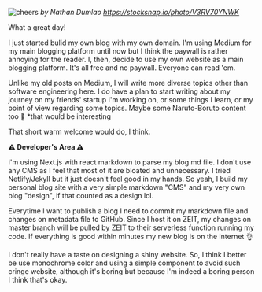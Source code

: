 ﻿![cheers](https://drive.google.com/file/d/1pNhc8IWRkEaZPisKXM8d8heW7tOY2Lay/view?usp=sharing)
*by Nathan Dumlao https://stocksnap.io/photo/V3RV70YNWK*

What a great day!

I just started bulid my own blog with my own domain. I'm using Medium for my main blogging platform until now but I think the paywall is rather annoying for the reader. I, then, decide to use my own website as a main blogging platform. It's all free and no paywall. Everyone can read 'em.

Unlike my old posts on Medium, I will write more diverse topics other than software engineering here. I do have a plan to start writing about my journey on my friends' startup I'm working on, or some things I learn, or my point of view regarding some topics. Maybe some Naruto-Boruto content too 🤔 *that would be interesting

That short warm welcome would do, I think.

**⚠️ Developer's Area ⚠️**

I'm using Next.js with react markdown to parse my blog md file. I don't use any CMS as I feel that most of it are bloated and unnecessary. I tried Netlify/Jekyll but it just doesn't feel good in my hands. So yeah, I build my personal blog site with a very simple markdown "CMS" and my very own blog "design", if that counted as a design lol.

Everytime I want to publish a blog I need to commit my markdown file and changes on metadata file to GitHub. Since I host it on ZEIT, my changes on master branch will be pulled by ZEIT to their serverless function running my code. If everything is good within minutes my new blog is on the internet 👌

I don't really have a taste on designing a shiny website. So, I think I better be use monochrome color and using a simple component to avoid such cringe website, although it's boring but because I'm indeed a boring person I think that's okay.
